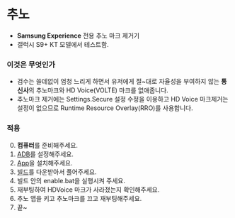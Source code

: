 # 추노
- **Samsung Experience** 전용 추노 마크 제거기
- 갤럭시 S9+ KT 모델에서 테스트함.

### 이것은 무엇인가

- 검수는 쓸데없이 엄청 느리게 하면서 유저에게 절~대로 자율성을 부여하지 않는 **통신사**의 추노마크와 HD Voice(VOLTE) 마크를 없애줍니다.
- 추노마크 제거에는 Settings.Secure 설정 수정을 이용하고 HD Voice 마크제거는 설정이 없으므로 Runtime Resource Overlay(RRO)를 사용합니다.

### 적용
0. **컴퓨터**를 준비해주세요.
1. [ADB](http://bbshinny.tistory.com/180)를 설정해주세요.
2. [App](https://github.com/craftingmod/Chuno/files/2041585/chuno.apk.zip)을 설치해주세요.
3. [빌드](https://github.com/craftingmod/Chuno/files/2041584/pc_shell.zip)를 다운받아서 풀어주세요.
4. 빌드 안의 enable.bat을 실행시켜 주세요.
5. 재부팅하여 HDVoice 마크가 사라졌는지 확인해주세요.
6. 추노 앱을 키고 추노마크를 끄고 재부팅해주세요.
7. 끝~
